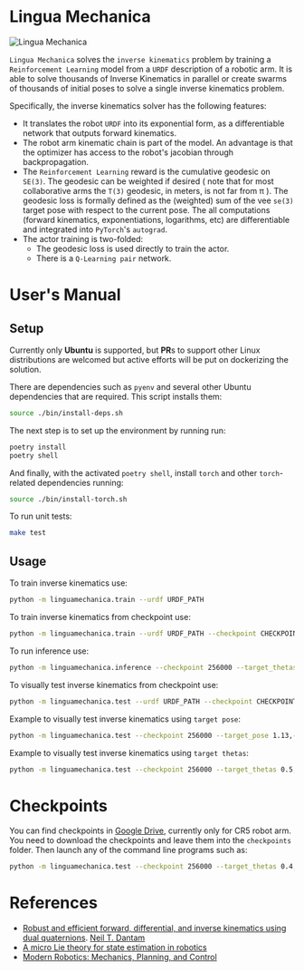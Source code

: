 # Lingua Mechanica

![Lingua Mechanica](https://media.giphy.com/media/SyVdwcA3UWGcHV20fS/giphy.gif)

`Lingua Mechanica` solves the `inverse kinematics` problem by training a `Reinforcement Learning` model
from a `URDF` description of a robotic arm. It is able to solve thousands of Inverse Kinematics in parallel
 or create swarms of thousands of initial poses to solve a single inverse kinematics problem.

Specifically, the inverse kinematics solver has the following features:
 - It translates the robot `URDF` into its exponential form, as a differentiable network that outputs forward kinematics.
 - The robot arm kinematic chain is part of the model. An advantage is that the optimizer has access to the robot's jacobian through backpropagation.
 - The `Reinforcement Learning` reward is the cumulative geodesic on `SE(3)`. The geodesic can 
 be weighted if desired ( note that for most collaborative arms the `T(3)` geodesic, in meters, is not far from π ).
 The geodesic loss is formally defined as the (weighted) sum of the vee `se(3)` target pose with respect to the current pose.
 The all computations (forward kinematics, exponentiations, logarithms, etc) are differentiable and integrated into `PyTorch`'s `autograd`.
 - The actor training is two-folded: 
    - The geodesic loss is used directly to train the actor.
    - There is a `Q-Learning pair` network.


# User's Manual

## Setup
Currently only **Ubuntu** is supported, but **PR**s to support other Linux distributions
are welcomed but active efforts will be put on dockerizing the solution.

There are dependencies such as `pyenv` and several other Ubuntu dependencies that are required.
This script installs them:
```bash
source ./bin/install-deps.sh
```

The next step is to set up the environment by running run:
```bash
poetry install
poetry shell
```

And finally, with the activated `poetry shell`, install `torch` and other `torch`-related dependencies running:
```bash
source ./bin/install-torch.sh
```

To run unit tests:
```bash
make test
```

## Usage

To train inverse kinematics use:
```bash
python -m linguamechanica.train --urdf URDF_PATH
```

To train inverse kinematics from checkpoint use:
```bash
python -m linguamechanica.train --urdf URDF_PATH --checkpoint CHECKPOINT_ID
```

To run inference use:
```bash
python -m linguamechanica.inference --checkpoint 256000 --target_thetas 0.4,-0.6,0.3,-0.5,0.5,0.2 --iterations 100 --samples 10000
```

To visually test inverse kinematics from checkpoint use:
```bash
python -m linguamechanica.test --urdf URDF_PATH --checkpoint CHECKPOINT_ID
```

Example to visually  test inverse kinematics using `target pose`:
```bash
python -m linguamechanica.test --checkpoint 256000 --target_pose 1.13,-0.935,-0.0869,0.466,-2.67,2.2
```

Example to visually  test inverse kinematics using `target thetas`:
```bash
python -m linguamechanica.test --checkpoint 256000 --target_thetas 0.5,-0.8,0.3,-0.5,0.5,0.6 
```

# Checkpoints

You can find checkpoints in [Google Drive](https://drive.google.com/drive/folders/10r1h3-qMSE0tlQM2KHpXJWahhaNaPg9w?usp=sharing), currently only for CR5 robot arm.
You need to download the checkpoints and leave them into the `checkpoints` folder.
Then launch any of the command line programs such as:
```bash
python -m linguamechanica.test --checkpoint 256000 --target_thetas 0.4,-0.6,0.3,-0.5,0.5,0.2 --iterations 100 --samples 10000
```

# References
 - [Robust and efficient forward, differential, and inverse kinematics using dual quaternions](http://www.neil.dantam.name/papers/dantam2020robust.pdf). [Neil T. Dantam](http://www.neil.dantam.name/)
 - [A micro Lie theory for state estimation in robotics](https://arxiv.org/pdf/1812.01537.pdf)
 - [Modern Robotics: Mechanics, Planning, and Control](http://hades.mech.northwestern.edu/index.php/Modern_Robotics)
